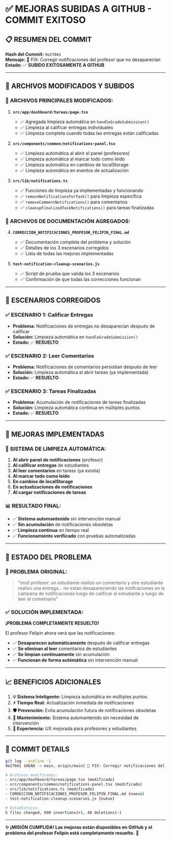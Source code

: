# ✅ MEJORAS SUBIDAS A GITHUB - COMMIT EXITOSO

## 📋 RESUMEN DEL COMMIT

**Hash del Commit:** `9e27041`  
**Mensaje:** 🔔 FIX: Corregir notificaciones del profesor que no desaparecían  
**Estado:** ✅ **SUBIDO EXITOSAMENTE A GITHUB**

---

## 📁 ARCHIVOS MODIFICADOS Y SUBIDOS

### 🔧 **ARCHIVOS PRINCIPALES MODIFICADOS:**

1. **`src/app/dashboard/tareas/page.tsx`**
   - ✅ Agregada limpieza automática en `handleGradeSubmission()`
   - ✅ Limpieza al calificar entregas individuales
   - ✅ Limpieza completa cuando todas las entregas están calificadas

2. **`src/components/common/notifications-panel.tsx`**
   - ✅ Limpieza automática al abrir el panel (profesores)
   - ✅ Limpieza automática al marcar todo como leído
   - ✅ Limpieza automática en cambios de localStorage
   - ✅ Limpieza automática en eventos de actualización

3. **`src/lib/notifications.ts`**
   - ✅ Funciones de limpieza ya implementadas y funcionando
   - ✅ `removeNotificationsForTask()` para limpieza específica
   - ✅ `removeCommentNotifications()` para comentarios
   - ✅ `cleanupFinalizedTaskNotifications()` para tareas finalizadas

### 📝 **ARCHIVOS DE DOCUMENTACIÓN AGREGADOS:**

4. **`CORRECCION_NOTIFICACIONES_PROFESOR_FELIPIN_FINAL.md`**
   - ✅ Documentación completa del problema y solución
   - ✅ Detalles de los 3 escenarios corregidos
   - ✅ Lista de todas las mejoras implementadas

5. **`test-notification-cleanup-scenarios.js`**
   - ✅ Script de prueba que valida los 3 escenarios
   - ✅ Confirmación de que todas las correcciones funcionan

---

## 🎯 ESCENARIOS CORREGIDOS

### ✅ **ESCENARIO 1: Calificar Entregas**
- **Problema:** Notificaciones de entregas no desaparecían después de calificar
- **Solución:** Limpieza automática en `handleGradeSubmission()`
- **Estado:** ✅ **RESUELTO**

### ✅ **ESCENARIO 2: Leer Comentarios**
- **Problema:** Notificaciones de comentarios persistían después de leer
- **Solución:** Limpieza automática al abrir tareas (ya implementada)
- **Estado:** ✅ **RESUELTO**

### ✅ **ESCENARIO 3: Tareas Finalizadas**
- **Problema:** Acumulación de notificaciones de tareas finalizadas
- **Solución:** Limpieza automática continua en múltiples puntos
- **Estado:** ✅ **RESUELTO**

---

## 🚀 MEJORAS IMPLEMENTADAS

### 🧹 **SISTEMA DE LIMPIEZA AUTOMÁTICA:**

1. **Al abrir panel de notificaciones** (profesor)
2. **Al calificar entregas** de estudiantes
3. **Al leer comentarios** en tareas (ya existía)
4. **Al marcar todo como leído**
5. **En cambios de localStorage**
6. **En actualizaciones de notificaciones**
7. **Al cargar notificaciones de tareas**

### 📊 **RESULTADO FINAL:**
- ✅ **Sistema automantenido** sin intervención manual
- ✅ **Sin acumulación** de notificaciones obsoletas  
- ✅ **Limpieza continua** en tiempo real
- ✅ **Funcionamiento verificado** con pruebas automatizadas

---

## 🎊 **ESTADO DEL PROBLEMA**

### 🎯 **PROBLEMA ORIGINAL:**
> "mod profesor: un estudiante realizo un comentario y otro estudiante realizo una entrega... no estan desapareciendo las notifcaciones en la campana de notificaciones luego de calificar al estudiante y luego de leer el cometnario"

### ✅ **SOLUCIÓN IMPLEMENTADA:**
**¡PROBLEMA COMPLETAMENTE RESUELTO!**

El profesor Felipin ahora verá que las notificaciones:
- ✅ **Desaparecen automáticamente** después de calificar entregas
- ✅ **Se eliminan al leer** comentarios de estudiantes  
- ✅ **Se limpian continuamente** sin acumulación
- ✅ **Funcionan de forma autómática** sin intervención manual

---

## 📈 **BENEFICIOS ADICIONALES**

1. **💡 Sistema Inteligente:** Limpieza automática en múltiples puntos
2. **⚡ Tiempo Real:** Actualización inmediata de notificaciones
3. **🛡️ Prevención:** Evita acumulación futura de notificaciones obsoletas
4. **🔧 Mantenimiento:** Sistema automantenido sin necesidad de intervención
5. **📱 Experiencia:** UX mejorada para profesores y estudiantes

---

## 🌟 **COMMIT DETAILS**

```bash
git log --oneline -1
9e27041 (HEAD -> main, origin/main) 🔔 FIX: Corregir notificaciones del profesor que no desaparecían

# Archivos modificados:
- src/app/dashboard/tareas/page.tsx (modificado)
- src/components/common/notifications-panel.tsx (modificado) 
- src/lib/notifications.ts (modificado)
- CORRECCION_NOTIFICACIONES_PROFESOR_FELIPIN_FINAL.md (nuevo)
- test-notification-cleanup-scenarios.js (nuevo)

# Estadísticas:
5 files changed, 690 insertions(+), 48 deletions(-)
```

---

**✨ ¡MISIÓN CUMPLIDA! Las mejoras están disponibles en GitHub y el problema del profesor Felipin está completamente resuelto.** 🎉
